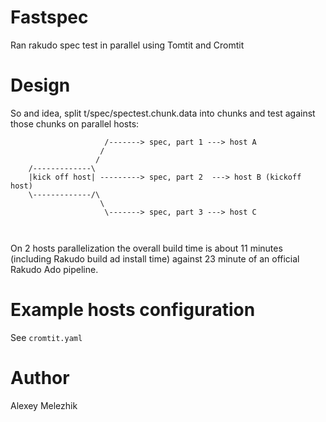 # Fastspec

Ran rakudo spec test in parallel using Tomtit and Cromtit


# Design

So and idea, split t/spec/spectest.chunk.data into chunks
and test against those chunks on parallel hosts:


```
                     /-------> spec, part 1 ---> host A
                    /
                   /
    /-------------\
    |kick off host| ---------> spec, part 2  ---> host B (kickoff host)
    \-------------/\
                    \
                     \-------> spec, part 3 ---> host C



```

On 2 hosts parallelization the overall build time is about 11 minutes
(including Rakudo build ad install time) against 23 minute of an
official Rakudo Ado pipeline.

# Example hosts configuration

See `cromtit.yaml`

# Author

Alexey Melezhik



